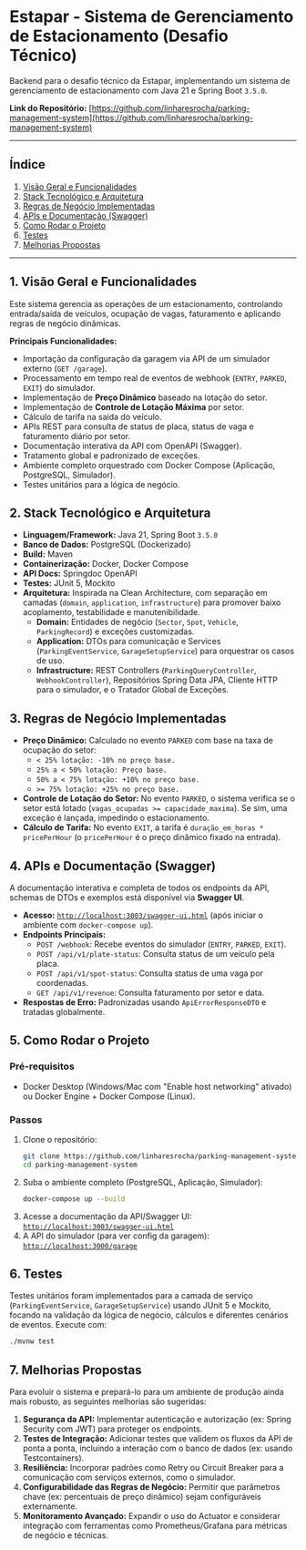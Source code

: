 # Estapar - Sistema de Gerenciamento de Estacionamento (Desafio Técnico)

Backend para o desafio técnico da Estapar, implementando um sistema de gerenciamento de estacionamento com Java 21 e Spring Boot `3.5.0`.

**Link do Repositório:** [https://github.com/linharesrocha/parking-management-system](https://github.com/linharesrocha/parking-management-system)

---

## Índice

1.  [Visão Geral e Funcionalidades](#1-visão-geral-e-funcionalidades)
2.  [Stack Tecnológico e Arquitetura](#2-stack-tecnológico-e-arquitetura)
3.  [Regras de Negócio Implementadas](#3-regras-de-negócio-implementadas)
4.  [APIs e Documentação (Swagger)](#4-apis-e-documentação-swagger)
5.  [Como Rodar o Projeto](#5-como-rodar-o-projeto)
6.  [Testes](#6-testes)
7.  [Melhorias Propostas](#7-melhorias-propostas)

---

## 1. Visão Geral e Funcionalidades

Este sistema gerencia as operações de um estacionamento, controlando entrada/saída de veículos, ocupação de vagas, faturamento e aplicando regras de negócio dinâmicas.

**Principais Funcionalidades:**
* Importação da configuração da garagem via API de um simulador externo (`GET /garage`).
* Processamento em tempo real de eventos de webhook (`ENTRY`, `PARKED`, `EXIT`) do simulador.
* Implementação de **Preço Dinâmico** baseado na lotação do setor.
* Implementação de **Controle de Lotação Máxima** por setor.
* Cálculo de tarifa na saída do veículo.
* APIs REST para consulta de status de placa, status de vaga e faturamento diário por setor.
* Documentação interativa da API com OpenAPI (Swagger).
* Tratamento global e padronizado de exceções.
* Ambiente completo orquestrado com Docker Compose (Aplicação, PostgreSQL, Simulador).
* Testes unitários para a lógica de negócio.

## 2. Stack Tecnológico e Arquitetura

* **Linguagem/Framework:** Java 21, Spring Boot `3.5.0`
* **Banco de Dados:** PostgreSQL (Dockerizado)
* **Build:** Maven
* **Containerização:** Docker, Docker Compose
* **API Docs:** Springdoc OpenAPI
* **Testes:** JUnit 5, Mockito
* **Arquitetura:** Inspirada na Clean Architecture, com separação em camadas (`domain`, `application`, `infrastructure`) para promover baixo acoplamento, testabilidade e manutenibilidade.
    * **Domain:** Entidades de negócio (`Sector`, `Spot`, `Vehicle`, `ParkingRecord`) e exceções customizadas.
    * **Application:** DTOs para comunicação e Services (`ParkingEventService`, `GarageSetupService`) para orquestrar os casos de uso.
    * **Infrastructure:** REST Controllers (`ParkingQueryController`, `WebhookController`), Repositórios Spring Data JPA, Cliente HTTP para o simulador, e o Tratador Global de Exceções.

## 3. Regras de Negócio Implementadas

* **Preço Dinâmico:** Calculado no evento `PARKED` com base na taxa de ocupação do setor:
    * ```< 25% lotação: -10% no preço base.```
    * ```25% a < 50% lotação: Preço base.```
    * ```50% a < 75% lotação: +10% no preço base.```
    * ```>= 75% lotação: +25% no preço base.```
* **Controle de Lotação do Setor:** No evento `PARKED`, o sistema verifica se o setor está lotado (`vagas_ocupadas >= capacidade_maxima`). Se sim, uma exceção é lançada, impedindo o estacionamento.
* **Cálculo de Tarifa:** No evento `EXIT`, a tarifa é `duração_em_horas * pricePerHour` (o `pricePerHour` é o preço dinâmico fixado na entrada).

## 4. APIs e Documentação (Swagger)

A documentação interativa e completa de todos os endpoints da API, schemas de DTOs e exemplos está disponível via **Swagger UI**.

* **Acesso:** [`http://localhost:3003/swagger-ui.html`](http://localhost:3003/swagger-ui.html) (após iniciar o ambiente com `docker-compose up`).
* **Endpoints Principais:**
    * `POST /webhook`: Recebe eventos do simulador (`ENTRY`, `PARKED`, `EXIT`).
    * `POST /api/v1/plate-status`: Consulta status de um veículo pela placa.
    * `POST /api/v1/spot-status`: Consulta status de uma vaga por coordenadas.
    * `GET /api/v1/revenue`: Consulta faturamento por setor e data.
* **Respostas de Erro:** Padronizadas usando `ApiErrorResponseDTO` e tratadas globalmente.

## 5. Como Rodar o Projeto

### Pré-requisitos

* Docker Desktop (Windows/Mac com "Enable host networking" ativado) ou Docker Engine + Docker Compose (Linux).

### Passos
1.  Clone o repositório:
    ```bash
    git clone https://github.com/linharesrocha/parking-management-system.git
    cd parking-management-system
    ```
2.  Suba o ambiente completo (PostgreSQL, Aplicação, Simulador):
    ```bash
    docker-compose up --build
    ```
3.  Acesse a documentação da API/Swagger UI: [`http://localhost:3003/swagger-ui.html`](http://localhost:3003/swagger-ui.html)
4.  A API do simulador (para ver config da garagem): [`http://localhost:3000/garage`](http://localhost:3000/garage)

## 6. Testes
Testes unitários foram implementados para a camada de serviço (`ParkingEventService`, `GarageSetupService`) usando JUnit 5 e Mockito, focando na validação da lógica de negócio, cálculos e diferentes cenários de eventos.
Execute com:
```bash
./mvnw test
```

## 7. Melhorias Propostas

Para evoluir o sistema e prepará-lo para um ambiente de produção ainda mais robusto, as seguintes melhorias são sugeridas:

1.  **Segurança da API:** Implementar autenticação e autorização (ex: Spring Security com JWT) para proteger os endpoints.
2.  **Testes de Integração:** Adicionar testes que validem os fluxos da API de ponta a ponta, incluindo a interação com o banco de dados (ex: usando Testcontainers).
3.  **Resiliência:** Incorporar padrões como Retry ou Circuit Breaker para a comunicação com serviços externos, como o simulador.
4.  **Configurabilidade das Regras de Negócio:** Permitir que parâmetros chave (ex: percentuais de preço dinâmico) sejam configuráveis externamente.
5.  **Monitoramento Avançado:** Expandir o uso do Actuator e considerar integração com ferramentas como Prometheus/Grafana para métricas de negócio e técnicas.